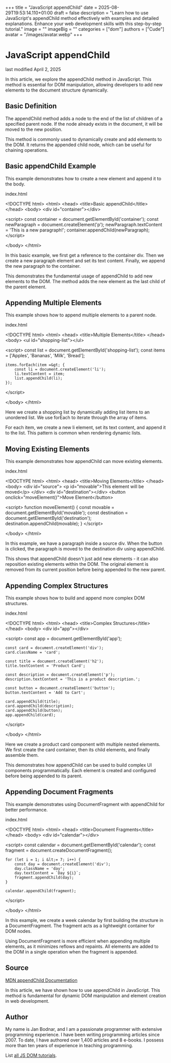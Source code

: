 +++
title = "JavaScript appendChild"
date = 2025-08-29T19:53:14.110+01:00
draft = false
description = "Learn how to use JavaScript's appendChild method effectively with examples and detailed explanations. Enhance your web development skills with this step-by-step tutorial."
image = ""
imageBig = ""
categories = ["dom"]
authors = ["Cude"]
avatar = "/images/avatar.webp"
+++

# JavaScript appendChild

last modified April 2, 2025

In this article, we explore the appendChild method in JavaScript.
This method is essential for DOM manipulation, allowing developers to add new
elements to the document structure dynamically.

## Basic Definition

The appendChild method adds a node to the end of the list of
children of a specified parent node. If the node already exists in the document,
it will be moved to the new position.

This method is commonly used to dynamically create and add elements to the DOM.
It returns the appended child node, which can be useful for chaining operations.

## Basic appendChild Example

This example demonstrates how to create a new element and append it to the body.

index.html
    

&lt;!DOCTYPE html&gt;
&lt;html&gt;
&lt;head&gt;
    &lt;title&gt;Basic appendChild&lt;/title&gt;
&lt;/head&gt;
&lt;body&gt;
&lt;div id="container"&gt;&lt;/div&gt;

&lt;script&gt;
    const container = document.getElementById('container');
    const newParagraph = document.createElement('p');
    newParagraph.textContent = 'This is a new paragraph!';
    container.appendChild(newParagraph);
&lt;/script&gt;

&lt;/body&gt;
&lt;/html&gt;

In this basic example, we first get a reference to the container div. Then we
create a new paragraph element and set its text content. Finally, we append the
new paragraph to the container.

This demonstrates the fundamental usage of appendChild to add new
elements to the DOM. The method adds the new element as the last child of the
parent element.

## Appending Multiple Elements

This example shows how to append multiple elements to a parent node.

index.html
    

&lt;!DOCTYPE html&gt;
&lt;html&gt;
&lt;head&gt;
    &lt;title&gt;Multiple Elements&lt;/title&gt;
&lt;/head&gt;
&lt;body&gt;
&lt;ul id="shopping-list"&gt;&lt;/ul&gt;

&lt;script&gt;
    const list = document.getElementById('shopping-list');
    const items = ['Apples', 'Bananas', 'Milk', 'Bread'];
    
    items.forEach(item =&gt; {
        const li = document.createElement('li');
        li.textContent = item;
        list.appendChild(li);
    });
&lt;/script&gt;

&lt;/body&gt;
&lt;/html&gt;

Here we create a shopping list by dynamically adding list items to an unordered
list. We use forEach to iterate through the array of items.

For each item, we create a new li element, set its text content,
and append it to the list. This pattern is common when rendering dynamic lists.

## Moving Existing Elements

This example demonstrates how appendChild can move existing elements.

index.html
    

&lt;!DOCTYPE html&gt;
&lt;html&gt;
&lt;head&gt;
    &lt;title&gt;Moving Elements&lt;/title&gt;
&lt;/head&gt;
&lt;body&gt;
&lt;div id="source"&gt;
    &lt;p id="movable"&gt;This element will be moved&lt;/p&gt;
&lt;/div&gt;
&lt;div id="destination"&gt;&lt;/div&gt;
&lt;button onclick="moveElement()"&gt;Move Element&lt;/button&gt;

&lt;script&gt;
    function moveElement() {
        const movable = document.getElementById('movable');
        const destination = document.getElementById('destination');
        destination.appendChild(movable);
    }
&lt;/script&gt;

&lt;/body&gt;
&lt;/html&gt;

In this example, we have a paragraph inside a source div. When the button is
clicked, the paragraph is moved to the destination div using
appendChild.

This shows that appendChild doesn't just add new elements - it can
also reposition existing elements within the DOM. The original element is removed
from its current position before being appended to the new parent.

## Appending Complex Structures

This example shows how to build and append more complex DOM structures.

index.html
    

&lt;!DOCTYPE html&gt;
&lt;html&gt;
&lt;head&gt;
    &lt;title&gt;Complex Structures&lt;/title&gt;
&lt;/head&gt;
&lt;body&gt;
&lt;div id="app"&gt;&lt;/div&gt;

&lt;script&gt;
    const app = document.getElementById('app');
    
    const card = document.createElement('div');
    card.className = 'card';
    
    const title = document.createElement('h2');
    title.textContent = 'Product Card';
    
    const description = document.createElement('p');
    description.textContent = 'This is a product description.';
    
    const button = document.createElement('button');
    button.textContent = 'Add to Cart';
    
    card.appendChild(title);
    card.appendChild(description);
    card.appendChild(button);
    app.appendChild(card);
&lt;/script&gt;

&lt;/body&gt;
&lt;/html&gt;

Here we create a product card component with multiple nested elements. We first
create the card container, then its child elements, and finally assemble them.

This demonstrates how appendChild can be used to build complex UI
components programmatically. Each element is created and configured before being
appended to its parent.

## Appending Document Fragments

This example demonstrates using DocumentFragment with appendChild for better performance.

index.html
    

&lt;!DOCTYPE html&gt;
&lt;html&gt;
&lt;head&gt;
    &lt;title&gt;Document Fragments&lt;/title&gt;
&lt;/head&gt;
&lt;body&gt;
&lt;div id="calendar"&gt;&lt;/div&gt;

&lt;script&gt;
    const calendar = document.getElementById('calendar');
    const fragment = document.createDocumentFragment();
    
    for (let i = 1; i &lt;= 7; i++) {
        const day = document.createElement('div');
        day.className = 'day';
        day.textContent = `Day ${i}`;
        fragment.appendChild(day);
    }
    
    calendar.appendChild(fragment);
&lt;/script&gt;

&lt;/body&gt;
&lt;/html&gt;

In this example, we create a week calendar by first building the structure in a
DocumentFragment. The fragment acts as a lightweight container for DOM nodes.

Using DocumentFragment is more efficient when appending multiple elements, as it
minimizes reflows and repaints. All elements are added to the DOM in a single
operation when the fragment is appended.

## Source

[MDN appendChild Documentation](https://developer.mozilla.org/en-US/docs/Web/API/Node/appendChild)

In this article, we have shown how to use appendChild in JavaScript.
This method is fundamental for dynamic DOM manipulation and element creation in
web development.

## Author

My name is Jan Bodnar, and I am a passionate programmer with extensive
programming experience. I have been writing programming articles since 2007.
To date, I have authored over 1,400 articles and 8 e-books. I possess more
than ten years of experience in teaching programming.

List [all JS DOM tutorials](/all/#dom).